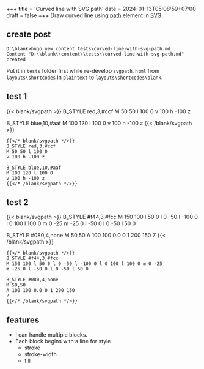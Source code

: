 +++
title = 'Curved line with SVG path'
date = 2024-01-13T05:08:59+07:00
draft = false
+++
Draw curved line using [path](https://developer.mozilla.org/en-US/docs/Web/SVG/Tutorial/Paths) element in [SVG](https://developer.mozilla.org/en-US/docs/Web/SVG).


## create post
```
D:\blank>hugo new content tests\curved-line-with-svg-path.md
Content "D:\\blank\\content\\tests\\curved-line-with-svg-path.md" created
```

Put it in `tests` folder first while re-develop `svgpath.html` from `layouts\shortcodes` in `plaintext` to `layouts\shortcodes\blank`.


## test 1
{{< blank/svgpath >}}
B_STYLE red,3,#ccf
M 50 50 l 100 0
v 100 h -100 z

B_STYLE blue,10,#aaf
M 100 120 l 100 0
v 100 h -100 z
{{< /blank/svgpath >}}

```
{{</* blank/svgpath */>}}
B_STYLE red,3,#ccf
M 50 50 l 100 0
v 100 h -100 z

B_STYLE blue,10,#aaf
M 100 120 l 100 0
v 100 h -100 z
{{</* /blank/svgpath */>}}
```


## test 2
{{< blank/svgpath >}}
B_STYLE #f44,3,#fcc
M 150 100 l 50 0 l 0 -50 l -100 0 l 0 100 l 100 0 m 0 -25
m -25 0 l -50 0 l 0 -50 l 50 0

B_STYLE #080,4,none
M 50,50
A 100 100 0.0 0 1 200 150
Z
{{< /blank/svgpath >}}

```
{{</* blank/svgpath */>}}
B_STYLE #f44,3,#fcc
M 150 100 l 50 0 l 0 -50 l -100 0 l 0 100 l 100 0 m 0 -25
m -25 0 l -50 0 l 0 -50 l 50 0

B_STYLE #080,4,none
M 50,50
A 100 100 0.0 0 1 200 150
Z
{{</* /blank/svgpath */>}}
```


## features
+ I can handle multiple blocks.
+ Each block begins with a line for style
  - stroke
  - stroke-width
  - fill

